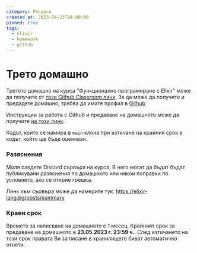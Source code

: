 ```yaml
---
category: Ресурси
created_at: 2023-04-23T14:00:00
pinned: true
tags:
  - elixir
  - homework
  - github
---
```


# Трето домашно

Третото домашно на курса "Функционално програмиране с Elixir" може да получите от [този Github Classroom линк](https://classroom.github.com/a/4NUStobB).
За да може да получите и предадете домашно, трябва да имате профил в [Github](https://github.com)

Инструкции за работа с Github и предаване на домашното може да получите [на този линк](https://elixir-lang.bg/materials/posts/how_to_git).

Кодът, който се намира в `main` клона при изтичане на крайния срок е кодът, който ще бъде оценяван.

### Разяснения

Моля следете Discord сървъра на курса. В него могат да бъдат бъдат публикувани разяснения по домашното или някои поправки по условието, ако се открие грешка.

Линк към сървъра може да намерите тук: https://elixir-lang.bg/posts/summary

### Краен срок

Времето за написване на домашното е 1 месец. Крайният срок за предаване на домашното е **23.05.2023 г. 23:59 ч.**. След изтичането на този срок правата Ви за писане в хранилището биват автоматично отнети.
